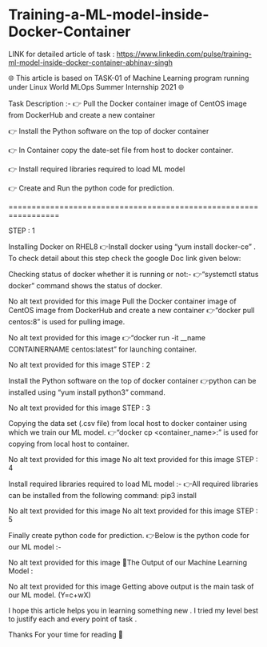 # Training-a-ML-model-inside-Docker-Container

LINK for detailed article of task : https://www.linkedin.com/pulse/training-ml-model-inside-docker-container-abhinav-singh

🌐  This article is based on TASK-01 of Machine Learning program running under  Linux World MLOps Summer Internship 2021 🌐

Task Description :-
👉 Pull the Docker container image of CentOS image from DockerHub and create a new container

👉 Install the Python software on the top of docker container

👉 In Container copy the date-set file from host to docker container.

👉 Install required libraries required to load ML model

👉 Create and Run the python code for prediction.

=================================================================

STEP : 1

Installing Docker on RHEL8
👉Install docker using “yum install docker-ce” . To check detail about this step check the google Doc link given below:


Checking status of docker whether it is running or not:-
👉“systemctl status docker” command shows the status of docker.

No alt text provided for this image
Pull the Docker container image of CentOS image from DockerHub and create a new container
👉“docker pull centos:8” is used for pulling image.

No alt text provided for this image
👉“docker run -it __name CONTAINERNAME centos:latest” for launching container.

No alt text provided for this image
STEP : 2

Install the Python software on the top of docker container
👉python can be installed using “yum install python3” command.

No alt text provided for this image
STEP : 3

Copying the data set (.csv file) from local host to docker container using which we train our ML model.
👉“docker cp <src> <container_name>:<dest>” is used for copying from local host to container.

No alt text provided for this image
No alt text provided for this image
STEP : 4

Install required libraries required to load ML model :-
👉All required libraries can be installed from the following command: pip3 install <name of library>



No alt text provided for this image
No alt text provided for this image
STEP : 5

Finally create python code for prediction.
👉Below is the python code for our ML model :-

No alt text provided for this image
🔰The Output of our Machine Learning Model :

No alt text provided for this image
Getting above output is the main task of our ML model. (Y=c+wX)

I hope this article helps you in learning something new . I tried my level best to justify each and every point of task .

Thanks For your time for reading 💌

